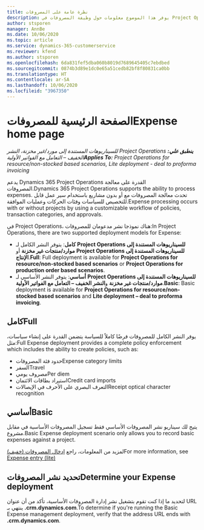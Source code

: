```yaml
---
title: نظرة عامة على المصروفات
description: يوفر هذا الموضوع معلومات حول وظيفة المصروفات في Project Operations.
author: stsporen
manager: AnnBe
ms.date: 10/06/2020
ms.topic: article
ms.service: dynamics-365-customerservice
ms.reviewer: kfend
ms.author: stsporen
ms.openlocfilehash: 6da831fef5dba060b8019d7689645405c7ebdbed
ms.sourcegitcommit: 0874b3d89e1dc0e65a51cedb82bf8f80831ca0bb
ms.translationtype: HT
ms.contentlocale: ar-SA
ms.lasthandoff: 10/06/2020
ms.locfileid: "3967350"
---
```

# <a name="expense-home-page"></a><span data-ttu-id="f229d-103">الصفحة الرئيسية للمصروفات</span><span class="sxs-lookup"><span data-stu-id="f229d-103">Expense home page</span></span>

<span data-ttu-id="f229d-104">_**ينطبق علي:** ‏‫Project Operations للسيناريوهات المستندة إلى مورد/غير مخزنة‬، ‏‫النشر الخفيف – التعامل مع الفواتير الأولية‬_</span><span class="sxs-lookup"><span data-stu-id="f229d-104">_**Applies To:** Project Operations for resource/non-stocked based scenarios, Lite deployment - deal to proforma invoicing_</span></span>


<span data-ttu-id="f229d-105">يدعم Dynamics 365 Project Operations القدرة على معالجة المصروفات.</span><span class="sxs-lookup"><span data-stu-id="f229d-105">Dynamics 365 Project Operations supports the ability to process expenses.</span></span> <span data-ttu-id="f229d-106">تحدث معالجة المصروفات مع أو بدون مشاريع باستخدام سير عمل قابل للتخصيص للسياسات وفئات الحركات وعمليات الموافقة.</span><span class="sxs-lookup"><span data-stu-id="f229d-106">Expense processing occurs with or without projects by using a customizable workflow of policies, transaction categories, and approvals.</span></span>

<span data-ttu-id="f229d-107">في Project Operations، هناك نموذجا نشر مدعومان للمصروفات:</span><span class="sxs-lookup"><span data-stu-id="f229d-107">In Project Operations, there are two supported deployment models for Expense:</span></span> 

- <span data-ttu-id="f229d-108">**كامل**: يتوفر النشر الكامل لـ **Project Operations للسيناريوهات المستندة إلى موارد/منتجات غير مخزنة‬** أو **Project Operations للسيناريوهات المستندة إلى الإنتاج‬**.</span><span class="sxs-lookup"><span data-stu-id="f229d-108">**Full**: Full deployment is available for **Project Operations for resource/non-stocked based scenarios** or **Project Operations for production order based scenarios**.</span></span>
- <span data-ttu-id="f229d-109">**أساسي**: يتوفر النشر الأساسي لـ **Project Operations للسيناريوهات المستندة إلى موارد/منتجات غير مخزنة** و**النشر الخفيف – التعامل مع الفواتير الأولية**.</span><span class="sxs-lookup"><span data-stu-id="f229d-109">**Basic**: Basic deployment is available for **Project Operations for resource/non-stocked based scenarios** and **Lite deployment – deal to proforma invoicing**.</span></span>

## <a name="full"></a><span data-ttu-id="f229d-110">كامل</span><span class="sxs-lookup"><span data-stu-id="f229d-110">Full</span></span> 
<span data-ttu-id="f229d-111">يوفر النشر الكامل للمصروفات فرضًا كاملاً للسياسة يتضمن القدرة على إنشاء سياسات، مثل:</span><span class="sxs-lookup"><span data-stu-id="f229d-111">Full Expense deployment provides a complete policy enforcement which includes the ability to create policies, such as:</span></span>

  - <span data-ttu-id="f229d-112">حدود فئة المصروفات</span><span class="sxs-lookup"><span data-stu-id="f229d-112">Expense category limits</span></span>
  - <span data-ttu-id="f229d-113">السفر</span><span class="sxs-lookup"><span data-stu-id="f229d-113">Travel</span></span>
  - <span data-ttu-id="f229d-114">مصروف يومي</span><span class="sxs-lookup"><span data-stu-id="f229d-114">Per diem</span></span>
  - <span data-ttu-id="f229d-115">استيراد بطاقات الائتمان</span><span class="sxs-lookup"><span data-stu-id="f229d-115">Credit card imports</span></span>
  - <span data-ttu-id="f229d-116">التعرف البصري على الأحرف في الإيصالات</span><span class="sxs-lookup"><span data-stu-id="f229d-116">Receipt optical character recognition</span></span>

## <a name="basic"></a><span data-ttu-id="f229d-117">أساسي</span><span class="sxs-lookup"><span data-stu-id="f229d-117">Basic</span></span> 
<span data-ttu-id="f229d-118">يتيح لك سيناريو نشر المصروفات الأساسي فقط تسجيل المصروفات الأساسية في مقابل مشروع.</span><span class="sxs-lookup"><span data-stu-id="f229d-118">Basic Expense deployment scenario only allows you to record basic expenses against a project.</span></span> 

<span data-ttu-id="f229d-119">لمزيد من المعلومات، راجع [إدخال المصروفات (خفيف)](basic-expense.md)</span><span class="sxs-lookup"><span data-stu-id="f229d-119">For more information, see [Expense entry (lite)](basic-expense.md)</span></span>

## <a name="determine-your-expense-deployment"></a><span data-ttu-id="f229d-120">تحديد نشر المصروفات</span><span class="sxs-lookup"><span data-stu-id="f229d-120">Determine your Expense deployment</span></span>
<span data-ttu-id="f229d-121">لتحديد ما إذا كنت تقوم بتشغيل نشر إدارة المصروفات الأساسية، تأكد من أن عنوان URL ينتهي بـ **.crm.dynamics.com**.</span><span class="sxs-lookup"><span data-stu-id="f229d-121">To determine if you're running the Basic Expense management deployment, verify that the address URL ends with **.crm.dynamics.com**.</span></span> 

